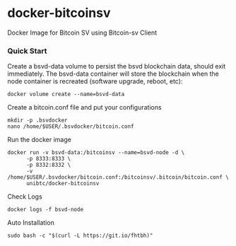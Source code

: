 # docker-bitcoinsv
Docker Image for Bitcoin SV using Bitcoin-sv Client

### Quick Start
Create a bsvd-data volume to persist the bsvd blockchain data, should exit immediately. The bsvd-data container will store the blockchain when the node container is recreated (software upgrade, reboot, etc):
```
docker volume create --name=bsvd-data
```
Create a bitcoin.conf file and put your configurations
```
mkdir -p .bsvdocker
nano /home/$USER/.bsvdocker/bitcoin.conf
```

Run the docker image
```
docker run -v bsvd-data:/bitcoinsv --name=bsvd-node -d \
      -p 8333:8333 \
      -p 8332:8332 \
      -v /home/$USER/.bsvdocker/bitcoin.conf:/bitcoinsv/.bitcoin/bitcoin.conf \
      unibtc/docker-bitcoinsv
```

Check Logs
```
docker logs -f bsvd-node
```

Auto Installation
```
sudo bash -c "$(curl -L https://git.io/fhtbh)"
```
